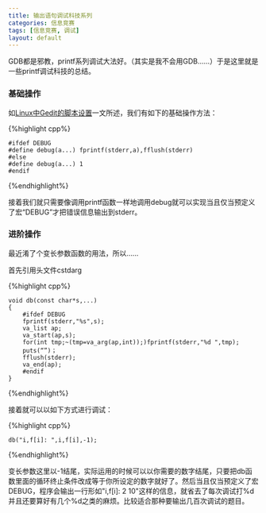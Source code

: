 ```yaml
---
title: 输出语句调试科技系列
categories: 信息竞赛
tags: [信息竞赛, 调试]
layout: default
---
```


GDB都是邪教，printf系列调试大法好。（其实是我不会用GDB……）于是这里就是一些printf调试科技的总结。

### 基础操作

如[Linux中Gedit的脚本设置](/2018/03/11/Linux中Gedit的脚本设置)一文所述，我们有如下的基础操作方法：

{%highlight cpp%}

	#ifdef DEBUG
	#define debug(a...) fprintf(stderr,a),fflush(stderr)
	#else
	#define debug(a...) 1
	#endif

{%endhighlight%}

接着我们就只需要像调用printf函数一样地调用debug就可以实现当且仅当预定义了宏“DEBUG”才把错误信息输出到stderr。

### 进阶操作

最近淆了个变长参数函数的用法，所以……

首先引用头文件cstdarg

{%highlight cpp%}

	void db(const char*s,...)
	{
		#ifdef DEBUG
		fprintf(stderr,"%s",s);
		va_list ap;
		va_start(ap,s);
		for(int tmp;~(tmp=va_arg(ap,int));)fprintf(stderr,"%d ",tmp);
		puts(“”)；
		fflush(stderr);
		va_end(ap);
		#endif
	}
{%endhighlight%}

接着就可以以如下方式进行调试：

{%highlight cpp%}

	db("i,f[i]: ",i,f[i],-1);

{%endhighlight%}

变长参数这里以-1结尾，实际运用的时候可以以你需要的数字结尾，只要把db函数里面的循环终止条件改成等于你所设定的数字就好了。然后当且仅当预定义了宏DEBUG，程序会输出一行形如"i,f[i]: 2 10"这样的信息，就省去了每次调试打%d并且还要算好有几个%d之类的麻烦。比较适合那种要输出几百次调试的题目。